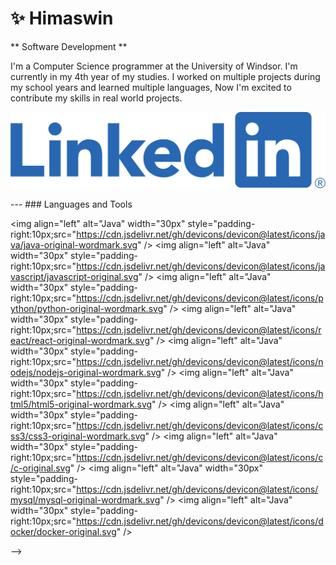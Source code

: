 # ✨ Himaswin

** Software Development **

I'm a Computer Science programmer at the University of Windsor. I'm currently in my 4th year of my studies. I worked on multiple projects during my school years and learned multiple languages, Now I'm excited to contribute my skills in real world projects.

<p align="left">
    <a href="https://www.linkedin.com/in/himaswinpolaboyena/">
        <img src="LI-Logo.png" alt="LinkedIn Profile" title="Look at my Profile">
    </a>
</p>
---
### Languages and Tools

<img align="left" alt="Java" width="30px" style="padding-right:10px;src="https://cdn.jsdelivr.net/gh/devicons/devicon@latest/icons/java/java-original-wordmark.svg" />
<img align="left" alt="Java" width="30px" style="padding-right:10px;src="https://cdn.jsdelivr.net/gh/devicons/devicon@latest/icons/javascript/javascript-original.svg" />
<img align="left" alt="Java" width="30px" style="padding-right:10px;src="https://cdn.jsdelivr.net/gh/devicons/devicon@latest/icons/python/python-original-wordmark.svg" />
<img align="left" alt="Java" width="30px" style="padding-right:10px;src="https://cdn.jsdelivr.net/gh/devicons/devicon@latest/icons/react/react-original-wordmark.svg" />
<img align="left" alt="Java" width="30px" style="padding-right:10px;src="https://cdn.jsdelivr.net/gh/devicons/devicon@latest/icons/nodejs/nodejs-original-wordmark.svg" />
<img align="left" alt="Java" width="30px" style="padding-right:10px;src="https://cdn.jsdelivr.net/gh/devicons/devicon@latest/icons/html5/html5-original-wordmark.svg" />
<img align="left" alt="Java" width="30px" style="padding-right:10px;src="https://cdn.jsdelivr.net/gh/devicons/devicon@latest/icons/css3/css3-original-wordmark.svg" />
<img align="left" alt="Java" width="30px" style="padding-right:10px;src="https://cdn.jsdelivr.net/gh/devicons/devicon@latest/icons/c/c-original.svg" />
<img align="left" alt="Java" width="30px" style="padding-right:10px;src="https://cdn.jsdelivr.net/gh/devicons/devicon@latest/icons/mysql/mysql-original-wordmark.svg" />
<img align="left" alt="Java" width="30px" style="padding-right:10px;src="https://cdn.jsdelivr.net/gh/devicons/devicon@latest/icons/docker/docker-original.svg" />
                                                   
          
-->                
          


